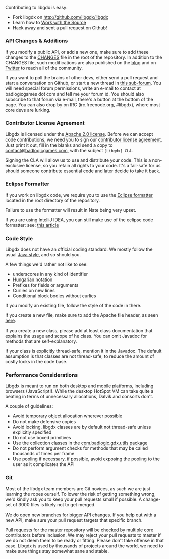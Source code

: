 Contributing to libgdx is easy:

  * Fork libgdx on http://github.com/libgdx/libgdx
  * Learn how to [Work with the Source](https://github.com/libgdx/libgdx/wiki/Running-demos-%26-tests)
  * Hack away and sent a pull request on Github!

### API Changes & Additions
If you modify a public API, or add a new one, make sure to add these changes to the [CHANGES](https://github.com/libgdx/libgdx/blob/master/CHANGES) file in the root of the repository. In addition to the CHANGES file, such modifications are also published on the [blog](http://www.badlogicgames.com) and on [Twitter](http://www.twitter.com/badlogicgames) to reach all of the community.

If you want to poll the brains of other devs, either send a pull request and start a conversation on Github, or start a new thread in [this sub-forum](http://www.badlogicgames.com/forum/viewforum.php?f=23). You will need special forum permissions, write an e-mail to contact at badlogicgames dot com and tell me your forum id. You should also subscribe to that forum via e-mail, there's a button at the bottom of the page. You can also drop by on IRC (irc.freenode.org, #libgdx), where most core devs are lurking.

### Contributor License Agreement

Libgdx is licensed under the [Apache 2.0 license](http://en.wikipedia.org/wiki/Apache_License). Before we can accept code contributions, we need you to sign our [contributor license agreement](https://github.com/libgdx/libgdx/blob/master/CLA.txt). Just print it out, fill in the blanks and send a copy to contact@badlogicgames.com, with the subject `[Libgdx] CLA`.

Signing the CLA will allow us to use and distribute your code. This is a non-exclusive license, so you retain all rights to your code. It's a fail-safe for us should someone contribute essential code and later decide to take it back.

### Eclipse Formatter

If you work on libgdx code, we require you to use the [Eclipse formatter](https://github.com/libgdx/libgdx/blob/master/eclipse-formatter.xml) located in the root directory of the repository.

Failure to use the formatter will result in Nate being very upset.

If you are using IntelliJ IDEA, you can still make use of the eclipse code formatter:
see: [this article](http://blog.jetbrains.com/idea/2014/01/intellij-idea-13-importing-code-formatter-settings-from-eclipse/?utm_source=hootsuite&utm_campaign=hootsuite)

### Code Style

Libgdx does not have an official coding standard. We mostly follow the usual [Java style](http://www.oracle.com/technetwork/java/codeconv-138413.html), and so should you.

A few things we'd rather not like to see:

  * underscores in any kind of identifier
  * [Hungarian notation](http://en.wikipedia.org/wiki/Hungarian_notation)
  * Prefixes for fields or arguments
  * Curlies on new lines
  * Conditional block bodies without curlies

If you modify an existing file, follow the style of the code in there.

If you create a new file, make sure to add the Apache file header, as seen [here](https://github.com/libgdx/libgdx/blob/master/gdx/src/com/badlogic/gdx/Application.java).

If you create a new class, please add at least class documentation that explains the usage and scope of he class. You can omit Javadoc for methods that are self-explanatory.

If your class is explicitly thread-safe, mention it in the Javadoc. The default assumption is that classes are not thread-safe, to reduce the amount of costly locks in the code base.

### Performance Considerations

Libgdx is meant to run on both desktop and mobile platforms, including browsers (JavaScript!). While the desktop HotSpot VM can take quite a beating in terms of unnecessary allocations, Dalvik and consorts don't.

A couple of guidelines:

  * Avoid temporary object allocation wherever possible
  * Do not make defensive copies
  * Avoid locking, libgdx classes are by default not thread-safe unless explicitly specified
  * Do not use boxed primitives
  * Use the collection classes in the [com.badlogic.gdx.utils package](https://github.com/libgdx/libgdx/tree/master/gdx/src/com/badlogic/gdx/utils)
  * Do not perform argument checks for methods that may be called thousands of times per frame
  * Use pooling if necessary, if possible, avoid exposing the pooling to the user as it complicates the API

### Git

Most of the libdgx team members are Git novices, as such we are just learning the ropes ourself. To lower the risk of getting something wrong, we'd kindly ask you to keep your pull requests small if possible. A change-set of 3000 files is likely not to get merged.

We do open new branches for bigger API changes. If you help out with a new API, make sure your pull request targets that specific branch.

Pull requests for the master repository will be checked by multiple core contributors before inclusion. We may reject your pull requests to master if we do not deem them to be ready or fitting. Please don't take offense in that case. Libgdx is used by thousands of projects around the world, we need to make sure things stay somewhat sane and stable.
